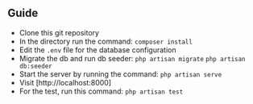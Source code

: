 
**Guide**
--
 - Clone this git repository
 - In the directory run the command: `composer install`
 - Edit the `.env` file for the database configuration
 - Migrate the db and run db seeder:
 `php artisan migrate`
 `php artisan db:seeder`
 - Start the server by running the command: `php artisan serve`
 - Visit [http://localhost:8000] 
 - For the test, run this command: `php artisan test`